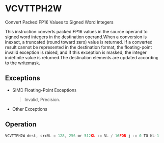 # VCVTTPH2W

Convert Packed FP16 Values to Signed Word Integers

This instruction converts packed FP16 values in the source operand to signed word integers in the destination operand.When a conversion is inexact, a truncated (round toward zero) value is returned.
If a converted result cannot be represented in the destination format, the floating-point invalid exception is raised, and if this exception is masked, the integer indefinite value is returned.The destination elements are updated according to the writemask.

## Exceptions

- SIMD Floating-Point Exceptions
  > Invalid, Precision.
- Other Exceptions

## Operation

```C
VCVTTPH2W dest, srcVL = 128, 256 or 512KL := VL / 16FOR j := 0 TO KL-1:IF k1[j] OR *no writemask*:IF *SRC is memory* and EVEX.b = 1:tsrc := SRC.fp16[0]ELSEtsrc := SRC.fp16[j]DEST.word[j] := Convert_fp16_to_integer16_truncate(tsrc)ELSE IF *zeroing*:DEST.word[j] := 0Intel C/C++ Compiler Intrinsic EquivalentVCVTTPH2W __m512i _mm512_cvtt_roundph_epi16 (__m512h a, int sae);VCVTTPH2W __m512i _mm512_mask_cvtt_roundph_epi16 (__m512i src, __mmask32 k, __m512h a, int sae);VCVTTPH2W __m512i _mm512_maskz_cvtt_roundph_epi16 (__mmask32 k, __m512h a, int sae);VCVTTPH2W __m128i _mm_cvttph_epi16 (__m128h a);VCVTTPH2W __m128i _mm_mask_cvttph_epi16 (__m128i src, __mmask8 k, __m128h a);VCVTTPH2W __m128i _mm_maskz_cvttph_epi16 (__mmask8 k, __m128h a);VCVTTPH2W __m256i _mm256_cvttph_epi16 (__m256h a);VCVTTPH2W __m256i _mm256_mask_cvttph_epi16 (__m256i src, __mmask16 k, __m256h a);VCVTTPH2W __m256i _mm256_maskz_cvttph_epi16 (__mmask16 k, __m256h a);VCVTTPH2W __m512i _mm512_cvttph_epi16 (__m512h a);VCVTTPH2W __m512i _mm512_mask_cvttph_epi16 (__m512i src, __mmask32 k, __m512h a);VCVTTPH2W __m512i _mm512_maskz_cvttph_epi16 (__mmask32 k, __m512h a);
```

